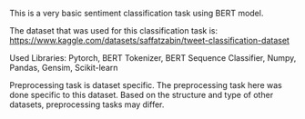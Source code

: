 This is a very basic sentiment classification task using BERT model.

The dataset that was used for this classification task is: https://www.kaggle.com/datasets/saffatzabin/tweet-classification-dataset

Used Libraries: Pytorch, BERT Tokenizer, BERT Sequence Classifier, Numpy, Pandas, Gensim, Scikit-learn

Preprocessing task is dataset specific. The preprocessing task here was done specific to this dataset. Based on the structure and type of other datasets, preprocessing tasks may differ.  

